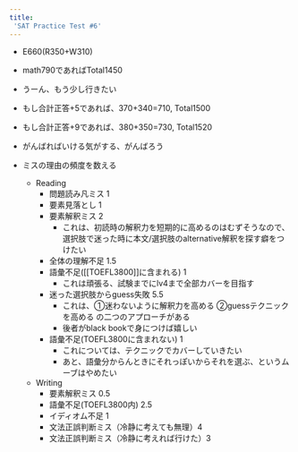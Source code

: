 ```yaml
---
title:
 'SAT Practice Test #6'
---
```


- E660(R350+W310)
- math790であればTotal1450
- うーん、もう少し行きたい
- もし合計正答+5であれば、370+340=710, Total1500
- もし合計正答+9であれば、380+350=730, Total1520
- がんばればいける気がする、がんばろう

- ミスの理由の頻度を数える
    - Reading
        - 問題読み凡ミス 1
        - 要素見落とし 1
        - 要素解釈ミス 2
            - これは、初読時の解釈力を短期的に高めるのはむずそうなので、選択肢で迷った時に本文/選択肢のalternative解釈を探す癖をつけたい
        - 全体の理解不足 1.5
        - 語彙不足([[TOEFL3800]]に含まれる)  1
            - これは頑張る、試験までにlv4まで全部カバーを目指す
        - 迷った選択肢からguess失敗 5.5
            - これは、①迷わないように解釈力を高める ②guessテクニックを高める の二つのアプローチがある
            - 後者がblack bookで身につけば嬉しい
        - 語彙不足(TOEFL3800に含まれない) 1
            - これについては、テクニックでカバーしていきたい
            - あと、語彙分からんときにそれっぽいからそれを選ぶ、というムーブはやめたい
    - Writing
        - 要素解釈ミス 0.5
        - 語彙不足(TOEFL3800内) 2.5
        - イディオム不足 1
        - 文法正誤判断ミス（冷静に考えても無理）4
        - 文法正誤判断ミス（冷静に考えれば行けた）3


